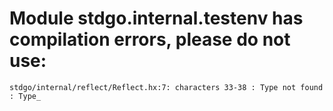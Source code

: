 # Module stdgo.internal.testenv has compilation errors, please do not use:
```
stdgo/internal/reflect/Reflect.hx:7: characters 33-38 : Type not found : Type_

```

